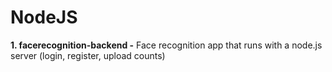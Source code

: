 # NodeJS

**1. facerecognition-backend -** Face recognition app that runs with a node.js server (login, register, upload counts)
